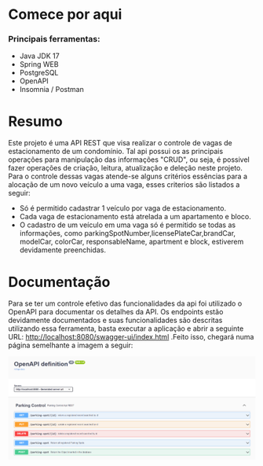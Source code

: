 # Comece por aqui
### Principais ferramentas:

* Java JDK 17
* Spring WEB
* PostgreSQL
* OpenAPI
* Insomnia / Postman

# Resumo

Este projeto é uma API REST que visa realizar o controle de vagas de estacionamento de um condomínio. Tal api possui os as principais operações para manipulação das informações "CRUD", ou seja, é possivel fazer operações de criação, leitura, atualização e deleção neste projeto. Para o controle dessas vagas atende-se alguns critérios essências para a alocação de um novo veículo a uma vaga, esses criterios são listados a seguir:

* Só é permitido cadastrar 1 veículo por vaga de estacionamento.
* Cada vaga de estacionamento está atrelada a um apartamento e bloco.
* O cadastro de um veículo em uma vaga só é permitido se todas as informações, como parkingSpotNumber,licensePlateCar,brandCar, modelCar, colorCar, responsableName, apartment e block, estiverem devidamente preenchidas.


# Documentação
Para se ter um controle efetivo das funcionalidades da api foi utilizado o OpenAPI para documentar os detalhes da API. Os endpoints estão devidamente documentados e suas funcionalidades são descritas utilizando essa ferramenta, basta executar a aplicação e abrir a seguinte URL: 
[http://localhost:8080/swagger-ui/index.html](http://localhost:8080/swagger-ui/index.html) .Feito isso, chegará numa página semelhante a imagem a seguir:

![imagem OpenAPI](image.png)


